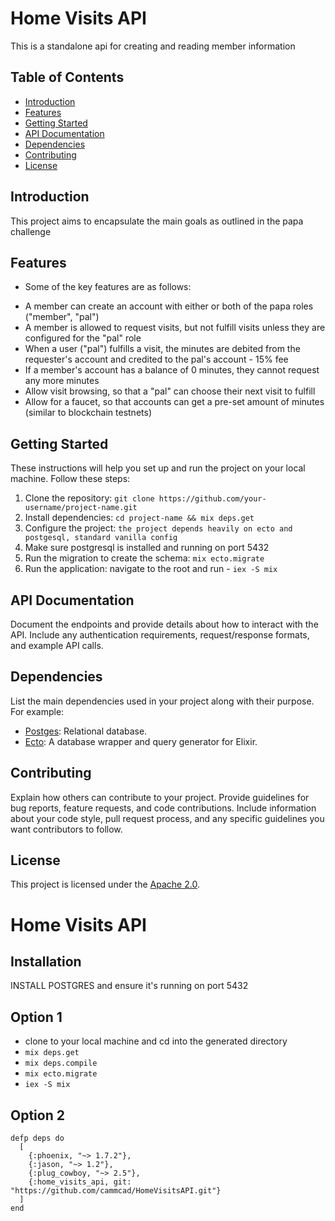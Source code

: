 # Home Visits API

This is a standalone api for creating and reading member information

## Table of Contents

- [Introduction](#introduction)
- [Features](#features)
- [Getting Started](#getting-started)
- [API Documentation](#api-documentation)
- [Dependencies](#dependencies)
- [Contributing](#contributing)
- [License](#license)

## Introduction

This project aims to encapsulate the main goals as outlined in the papa challenge

## Features

- Some of the key features are as follows:
* A member can create an account with either or both of the papa roles ("member", "pal")
* A member is allowed to request visits, but not fulfill visits unless they are configured for the "pal" role
* When a user ("pal") fulfills a visit, the minutes are debited from the requester's account and credited to the pal's account - 15% fee
* If a member's account has a balance of 0 minutes, they cannot request any more minutes
* Allow visit browsing, so that a "pal" can choose their next visit to fulfill
* Allow for a faucet, so that accounts can get a pre-set amount of minutes (similar to blockchain testnets)

## Getting Started

These instructions will help you set up and run the project on your local machine. Follow these steps:

1. Clone the repository: `git clone https://github.com/your-username/project-name.git`
2. Install dependencies: `cd project-name && mix deps.get`
3. Configure the project: `the project depends heavily on ecto and postgesql, standard vanilla config`
4. Make sure postgresql is installed and running on port 5432
5. Run the migration to create the schema: `mix ecto.migrate`
6. Run the application: navigate to the root and run - `iex -S mix`

## API Documentation

Document the endpoints and provide details about how to interact with the API. Include any authentication requirements, request/response formats, and example API calls.

## Dependencies

List the main dependencies used in your project along with their purpose. For example:

- [Postges](https://www.postgresql.org/): Relational database.
- [Ecto](https://hexdocs.pm/ecto): A database wrapper and query generator for Elixir.

## Contributing

Explain how others can contribute to your project. Provide guidelines for bug reports, feature requests, and code contributions. Include information about your code style, pull request process, and any specific guidelines you want contributors to follow.

## License

This project is licensed under the [Apache 2.0](LICENSE).



# Home Visits API


## Installation

INSTALL POSTGRES and ensure it's running on port 5432

## Option 1

- clone to your local machine and cd into the generated directory
- `mix deps.get`
- `mix deps.compile`
- `mix ecto.migrate`
- `iex -S mix`


## Option 2
```
defp deps do
  [
    {:phoenix, "~> 1.7.2"},
    {:jason, "~> 1.2"},
    {:plug_cowboy, "~> 2.5"},
    {:home_visits_api, git: "https://github.com/cammcad/HomeVisitsAPI.git"}
  ]
end
```
